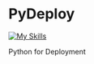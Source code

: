 # PyDeploy
[![My Skills](https://skillicons.dev/icons?i=python,fastapi,mongodb,docker,flask,django)]()

Python for Deployment
